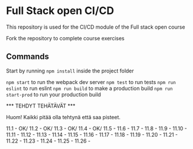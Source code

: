 # Full Stack open CI/CD

This repository is used for the CI/CD module of the Full stack open course

Fork the repository to complete course exercises

## Commands

Start by running `npm install` inside the project folder

`npm start` to run the webpack dev server
`npm test` to run tests
`npm run eslint` to run eslint
`npm run build` to make a production build
`npm run start-prod` to run your production build


*** TEHDYT TEHÄTÄVÄT ***

Huom! Kaikki pitää olla tehtynä että saa pisteet.

11.1 - OK/
11.2 - OK/
11.3 - OK/
11.4 - OK/
11.5 - 
11.6 - 
11.7 - 
11.8 - 
11.9 - 
11.10 - 
11.11 - 
11.12 - 
11.13 - 
11.14 - 
11.15 - 
11.16 - 
11.17 - 
11.18 - 
11.19 - 
11.20 - 
11.21 - 
11.22 - 
11.23 - 
11.24 - 
11.25 - 
11.26 - 
